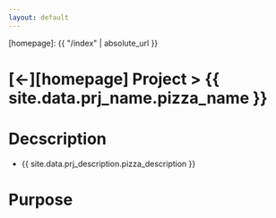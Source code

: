 ```yaml
---
layout: default
---
```



[//]: #(Reference)
[homepage]:   {{ "/index" | absolute_url }}

# [&larr;][homepage] Project > {{ site.data.prj_name.pizza_name }}
# Decscription
- {{ site.data.prj_description.pizza_description }}

# Purpose
